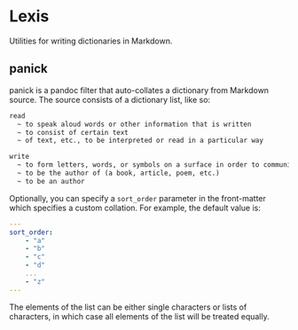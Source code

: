 # Lexis

Utilities for writing dictionaries in Markdown.

## panick

panick is a pandoc filter that auto-collates a dictionary from Markdown source.
The source consists of a dictionary list, like so:

```markdown
read
  ~ to speak aloud words or other information that is written
  ~ to consist of certain text
  ~ of text, etc., to be interpreted or read in a particular way

write
  ~ to form letters, words, or symbols on a surface in order to communicate
  ~ to be the author of (a book, article, poem, etc.)
  ~ to be an author
```

Optionally, you can specify a `sort_order` parameter in the front-matter which
specifies a custom collation. For example, the default value is:

```yaml
---
sort_order:
    - "a"
    - "b"
    - "c"
    - "d"
    ...
    - "z"
---
```

The elements of the list can be either single characters or lists of
characters, in which case all elements of the list will be treated equally.
